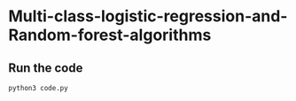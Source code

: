 # Multi-class-logistic-regression-and-Random-forest-algorithms

## Run the code
```python
python3 code.py
```
